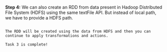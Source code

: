 **Step 4:** We can also create an RDD from data present in Hadoop Distributed File System (HDFS) using the same textFile API. But instead of local path, we have to provide a HDFS path.

```val ratings = sc.textFile("hdfs://dev_server:9000/file.txt")

The RDD will be created using the data from HDFS and then you can continue to apply transformations and actions.

Task 3 is complete!
